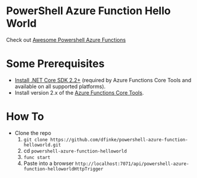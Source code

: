 # PowerShell Azure Function Hello World

Check out [Awesome Powershell Azure Functions](https://github.com/dfinke/awesome-powershell-azure-functions)

# Some Prerequisites

- [Install .NET Core SDK 2.2+](https://dotnet.microsoft.com/download) (required by Azure Functions Core Tools and available on all supported platforms).
- Install version 2.x of the [Azure Functions Core Tools](https://docs.microsoft.com/en-us/azure/azure-functions/functions-run-local#v2).

# How To

- Clone the repo
    1. `git clone https://github.com/dfinke/powershell-azure-function-helloworld.git`
    1. cd `powershell-azure-function-helloworld`
    1. `func start`
    1. Paste into a browser `http://localhost:7071/api/powershell-azure-function-helloworldHttpTrigger`